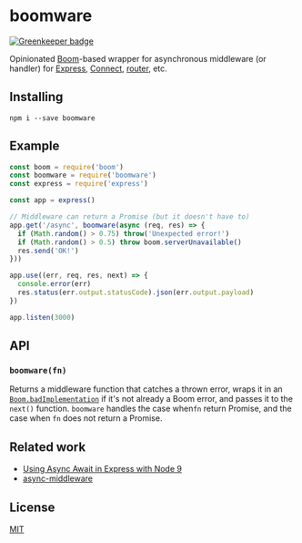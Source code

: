 # boomware

[![Greenkeeper badge](https://badges.greenkeeper.io/silasbw/boomware.svg)](https://greenkeeper.io/)

Opinionated [Boom](https://www.npmjs.com/package/boom)-based wrapper
for asynchronous middleware (or handler) for [Express](https://www.npmjs.com/package/express), [Connect](https://www.npmjs.com/package/connect), [router](https://www.npmjs.com/package/router), etc.

## Installing

```
npm i --save boomware
```

## Example

```js
const boom = require('boom')
const boomware = require('boomware')
const express = require('express')

const app = express()

// Middleware can return a Promise (but it doesn't have to)
app.get('/async', boomware(async (req, res) => {
  if (Math.random() > 0.75) throw('Unexpected error!')
  if (Math.random() > 0.5) throw boom.serverUnavailable()
  res.send('OK!')
}))

app.use((err, req, res, next) => {
  console.error(err)
  res.status(err.output.statusCode).json(err.output.payload)
})

app.listen(3000)
```

## API

### `boomware(fn)`

Returns a middleware function that catches a thrown error, wraps it
in an [`Boom.badImplementation`](https://www.npmjs.com/package/boom#boombadimplementationmessage-data----alias-internal-)
if it's not already a Boom error, and passes it to the `next()`
function. `boomware` handles the case when`fn` return Promise, and the
case when `fn` does not return a Promise.

## Related work

* [Using Async Await in Express with Node 9](https://medium.com/@Abazhenov/using-async-await-in-express-with-node-8-b8af872c0016)
* [async-middleware](https://www.npmjs.com/package/async-middleware)

## License

[MIT](LICENSE)
